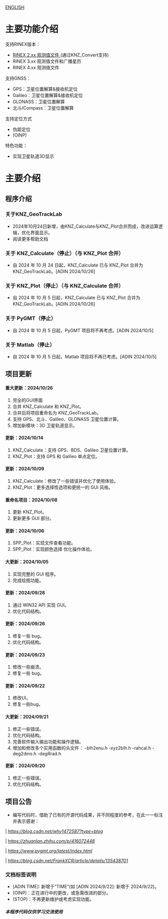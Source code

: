 [ENGLISH](/README.md)

# **主要功能介绍**

支持RINEX版本：
* [RINEX 2.xx 观测值文件 ](https://github.com/KenanZhu111/KNZ_Convert)(通过KNZ_Convert支持)
* RINEX 3.xx 观测值文件和广播星历 
* RINEX 4.xx 观测值文件 

支持GNSS：
* GPS：卫星位置解算&接收机定位
* Galileo：卫星位置解算&接收机定位
* GLONASS：卫星位置解算
* 北斗/Compass：卫星位置解算

支持定位方式
* 伪距定位
* (OINP)

特色功能：
* 实现卫星轨道3D显示

# 主要介绍
## 程序介绍
### 关于KNZ_GeoTrackLab
* 2024年10月24日新增，由KNZ_Calculate与KNZ_Plot合并而成，改进运算逻辑，优化界面显示。
* 阅读更多帮助文档
### 关于 KNZ_Calculate（停止）（与 KNZ_Plot 合并）
* 自 2024 年 10 月 24 日起，KNZ_Calculate 已与 KNZ_Plot 合并为 KNZ_GeoTrackLab。[ADIN 2024/10/26]
### 关于 KNZ_Plot（停止）（与 KNZ_Calculate 合并）
* 自 2024 年 10 月 5 日起，KNZ_Calculate 已与 KNZ_Plot 合并为 KNZ_GeoTrackLab。[ADIN 2024/10/26]
### 关于 PyGMT（停止）
* 自 2024 年 10 月 5 日起，PyGMT 项目将不再考虑。[ADIN 2024/10/5]
### 关于 Matlab（停止）
* 自 2024 年 10 月 5 日起，Matlab 项目将不再已考虑。[ADIN 2024/10/5]

## 项目更新

#### 重大更新：2024/10/26
1. 完全的GUI界面
2. 合并 KNZ_Calculate 和 KNZ_Plot。
3. 合并后将项目重命名为 KNZ_GeoTrackLab。
4. 支持 GPS、北斗、Galileo、GLONASS 卫星位置计算。
5. 增加新模块：3D 卫星轨道显示。

#### 更新：2024/10/14
1. KNZ_Calculate：支持 GPS、BDS、Galileo 卫星位置计算。
2. KNZ_Plot：支持 GPS 和 Galileo 单点定位。

#### 更新：2024/10/09
1. KNZ_Calculate：修改了一些错误并优化了使用体验。
2. KNZ_Plot：更多选择性选项和更统一的 GUI 风格。

#### 重命名项目：2024/10/08
1. 更新 KNZ_Plot。
2. 更新更多 GUI 部分。

#### 更新：2024/10/06
1. SPP_Plot：实现文件查看功能。
2. SPP_Plot：实现颜色选择 优化操作体验。

#### 大更新：2024/10/05
1. 实现完整的 GUI 程序。
2. 完成绘图功能。

#### 更新：2024/09/28
1. 通过 WIN32 API 实现 GUI。
2. 优化代码结构。

#### 更新：2024/09/26
1. 修复一些 bug。
2. 优化代码结构。

#### 更新：2024/09/23
1. 修改一些崩溃。
2. 修复一些 bug。

#### 更新：2024/09/22
1. 修改UI。
2. 修复一些bug。

#### 大更新：2024/09/21
1. 修正一些错误。
2. 优化代码结构。
3. 完善软件输入输出功能和操作逻辑。
4. 增加和修改多个实用函数的头文件：
-blh2enu.h
-xyz2blh.h
-rahcal.h
-deg2dms.h
-degRrad.h

#### 更新：2024/09/20
1. 修正一些错误。
2. 优化代码结构。

## 项目公告
* 编写代码时，借助了已有的开源代码成果，并不同程度的参考，在此一一标注并表示感谢：

| *https://blog.csdn.net/why1472587?type=blog*

| *https://zhuanlan.zhihu.com/p/416072448*

| *https://www.pygmt.org/latest/index.html*

| *https://blog.csdn.net/FrankXCR/article/details/135438701*

### 文档标签说明
* [ADIN TIME]: 新增于“TIME”(如 [ADIN 2024/9/22]: 新增于 2024/9/22)。
* (OINP)：正在进行中的更改，或急需改进的部分。
* (STOP)：不再更新维护或考虑实现功能。

#### *本程序代码仅供学习交流使用* ####

